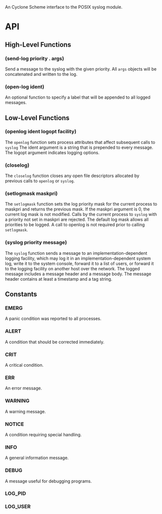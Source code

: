 An Cyclone Scheme interface to the POSIX syslog module. 

# API

## High-Level Functions

### (send-log priority . args)

Send a message to the syslog with the given priority. All `args` objects will be concatenated and written to the log.

### (open-log ident)

An optional function to specify a label that will be appended to all logged messages.

## Low-Level Functions

### (openlog ident logopt facility)

The `openlog` function sets process attributes that affect subsequent calls to `syslog` The ident argument is a string that is prepended to every message. The logopt argument indicates logging options.

### (closelog)

The `closelog` function closes any open file descriptors allocated by previous calls to `openlog` or `syslog`.

### (setlogmask maskpri)

The `setlogmask` function sets the log priority mask for the current process to maskpri and returns the previous mask. If the maskpri argument is 0, the current log mask is not modified. Calls by the current process to `syslog` with a priority not set in maskpri are rejected. The default log mask allows all priorities to be logged. A call to openlog is not required prior to calling `setlogmask`.

### (syslog priority message)

The `syslog` function sends a message to an implementation-dependent logging facility, which may log it in an implementation-dependent system log, write it to the system console, forward it to a list of users, or forward it to the logging facility on another host over the network. The logged message includes a message header and a message body. The message header contains at least a timestamp and a tag string.

## Constants

### EMERG

A panic condition was reported to all processes.

### ALERT

A condition that should be corrected immediately.

### CRIT

A critical condition.

### ERR

An error message.

### WARNING

A warning message.

### NOTICE

A condition requiring special handling.

### INFO

A general information message.

### DEBUG

A message useful for debugging programs.

### LOG_PID

### LOG_USER

